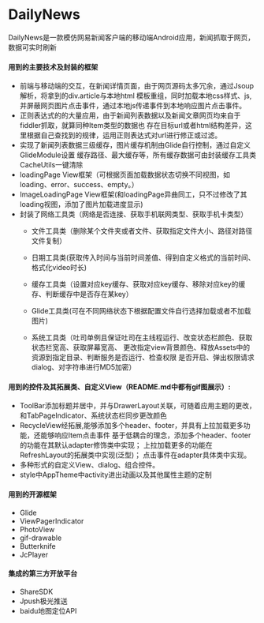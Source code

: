 # DailyNews
DailyNews是一款模仿网易新闻客户端的移动端Android应用，新闻抓取于网页，数据可实时刷新

#### 用到的主要技术及封装的框架
* 前端与移动端的交互，在新闻详情页面，由于网页源码太多冗余，通过Jsoup解析，将拿到的div.article与本地html
    模板重组，同时加载本地css样式、js,并屏蔽网页图片点击事件，通过本地js传递事件到本地响应图片点击事件。
* 正则表达式的的大量应用，由于新闻列表数据以及新闻文章网页均来自于fiddler抓取，就算同种Item类型的数据也
    存在目标url或者html结构差异，这里根据自己查找到的规律，运用正则表达式对url进行修正或过滤。
* 实现了新闻列表数据三级缓存，图片缓存机制由Glide自行控制，通过自定义GlideModule设置
    缓存路径、最大缓存等，所有缓存数据可由封装缓存工具类CacheUtils一键清除
* loadingPage View框架（可根据页面加载数据状态切换不同视图，如loading、error、success、empty。）
* ImageLoadingPage View框架(和loadingPage异曲同工，只不过修改了其loading视图，添加了图片加载进度显示)
* 封装了网络工具类（网络是否连接、获取手机联网类型、获取手机卡类型）
    * 文件工具类（删除某个文件夹或者文件、获取指定文件大小、路径对路径文件复制）
    * 日期工具类(获取传入时间与当前时间差值、得到自定义格式的当前时间、格式化video时长)
    * 缓存工具类（设置对应key缓存、获取对应key缓存、移除对应key的缓存、判断缓存中是否存在某key）
    * Glide工具类(可在不同网络状态下根据配置文件自行选择加载或者不加载图片)

    * 系统工具类（吐司单例且保证吐司在主线程运行、改变状态栏颜色、获取状态栏宽高、获取屏幕宽高、
             更改指定view背景颜色、释放Assets中的资源到指定目录、判断服务是否运行、检查权限
             是否开启、弹出权限请求dialog、对字符串进行MD5加密）

#### 用到的控件及其拓展类、自定义View（README.md中都有gif图展示）:
* ToolBar添加标题并居中，并与DrawerLayout关联，可随着应用主题的更改，和TabPageIndicator、系统状态栏同步更改颜色
* RecycleView经拓展,能够添加多个header、footer，并具有上拉加载更多功能，还能够响应Item点击事件
   基于低耦合的理念，添加多个header、footer的功能在其默认adapter修饰类中实现；
                     上拉加载更多的功能在RefreshLayout的拓展类中实现(泛型)；
                     点击事件在adapter具体类中实现。
* 多种形式的自定义View、dialog、组合控件。
* style中AppTheme中activity进出动画以及其他属性主题的定制


#### 用到的开源框架
* Glide
* ViewPagerIndicator
* PhotoView
* gif-drawable
* Butterknife
* JcPlayer

#### 集成的第三方开放平台
* ShareSDK
* Jpush极光推送
* baidu地图定位API
